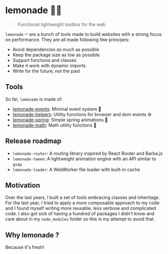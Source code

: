 # lemonade 🍋🌞

> Functional lightweight toolbox for the web 

`lemonade-*` are a bunch of tools made to build websites with a strong focus on performance. They are all made following few principes:
- Avoid dependencies as much as possible
- Keep the package size as low as possible
- Support functions and classes
- Make it work with dynamic imports
- Write for the future, not the past

## Tools

So far, `lemonade` is made of:
- [lemonade-events](https://github.com/raphaelameaume/lemonade-events): Minimal event system 👀
- [lemonade-helpers](https://github.com/raphaelameaume/lemonade-helpers): Utility functions for browser and dom events ⚙️ 
- [lemonade-spring](https://github.com/raphaelameaume/lemonade-helpers): Simple spring animations 🌱
- [lemonade-math](https://github.com/raphaelameaume/lemonade-math): Math utility functions 🧮

## Release roadmap

- `lemonade-router`: A routing library inspired by React Router and Barba.js
- `lemonade-tween`: A lightweight animation engine with an API similar to `gsap`
- `lemonade-loader`: A WebWorker file loader with built-in cache

## Motivation

Over the last years, I built a set of tools embracing classes and inheritage. For the last year, I tried to apply a more composable approach to my code and I found myself writing more reusable, less verbose and complicated code. I also got sick of having a hundred of packages I didn't know and care about in my `node_modules` folder so this is my attempt to avoid that.

## Why lemonade ?

Because it's fresh!
